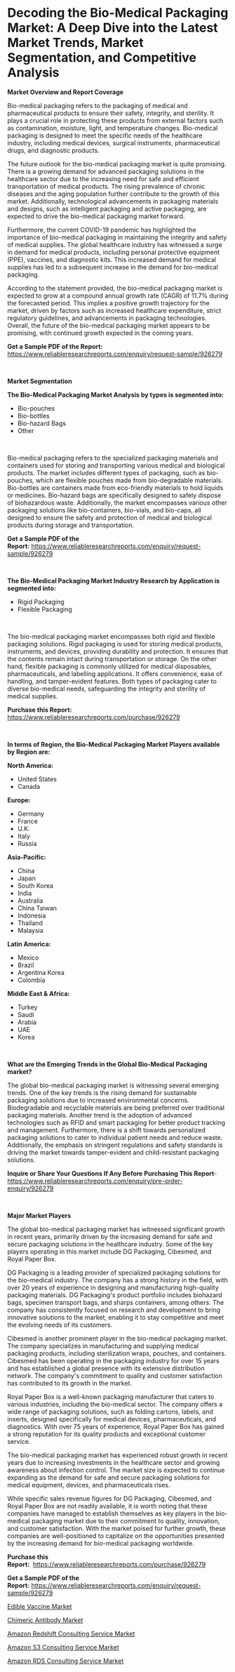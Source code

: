 <p><h1>Decoding the Bio-Medical Packaging Market: A Deep Dive into the Latest Market Trends, Market Segmentation, and Competitive Analysis</h1></p><p><strong>Market Overview and Report Coverage</strong></p>
<p><p>Bio-medical packaging refers to the packaging of medical and pharmaceutical products to ensure their safety, integrity, and sterility. It plays a crucial role in protecting these products from external factors such as contamination, moisture, light, and temperature changes. Bio-medical packaging is designed to meet the specific needs of the healthcare industry, including medical devices, surgical instruments, pharmaceutical drugs, and diagnostic products.</p><p>The future outlook for the bio-medical packaging market is quite promising. There is a growing demand for advanced packaging solutions in the healthcare sector due to the increasing need for safe and efficient transportation of medical products. The rising prevalence of chronic diseases and the aging population further contribute to the growth of this market. Additionally, technological advancements in packaging materials and designs, such as intelligent packaging and active packaging, are expected to drive the bio-medical packaging market forward.</p><p>Furthermore, the current COVID-19 pandemic has highlighted the importance of bio-medical packaging in maintaining the integrity and safety of medical supplies. The global healthcare industry has witnessed a surge in demand for medical products, including personal protective equipment (PPE), vaccines, and diagnostic kits. This increased demand for medical supplies has led to a subsequent increase in the demand for bio-medical packaging.</p><p>According to the statement provided, the bio-medical packaging market is expected to grow at a compound annual growth rate (CAGR) of 11.7% during the forecasted period. This implies a positive growth trajectory for the market, driven by factors such as increased healthcare expenditure, strict regulatory guidelines, and advancements in packaging technologies. Overall, the future of the bio-medical packaging market appears to be promising, with continued growth expected in the coming years.</p></p>
<p><strong>Get a Sample PDF of the Report:</strong> <a href="https://www.reliableresearchreports.com/enquiry/request-sample/926279">https://www.reliableresearchreports.com/enquiry/request-sample/926279</a></p>
<p>&nbsp;</p>
<p><strong>Market Segmentation</strong></p>
<p><strong>The Bio-Medical Packaging Market Analysis by types is segmented into:</strong></p>
<p><ul><li>Bio-pouches</li><li>Bio-bottles</li><li>Bio-hazard Bags</li><li>Other</li></ul></p>
<p>&nbsp;</p>
<p><p>Bio-medical packaging refers to the specialized packaging materials and containers used for storing and transporting various medical and biological products. The market includes different types of packaging, such as bio-pouches, which are flexible pouches made from bio-degradable materials. Bio-bottles are containers made from eco-friendly materials to hold liquids or medicines. Bio-hazard bags are specifically designed to safely dispose of biohazardous waste. Additionally, the market encompasses various other packaging solutions like bio-containers, bio-vials, and bio-caps, all designed to ensure the safety and protection of medical and biological products during storage and transportation.</p></p>
<p><strong>Get a Sample PDF of the Report:</strong>&nbsp;<a href="https://www.reliableresearchreports.com/enquiry/request-sample/926279">https://www.reliableresearchreports.com/enquiry/request-sample/926279</a></p>
<p>&nbsp;</p>
<p><strong>The Bio-Medical Packaging Market Industry Research by Application is segmented into:</strong></p>
<p><ul><li>Rigid Packaging</li><li>Flexible Packaging</li></ul></p>
<p>&nbsp;</p>
<p><p>The bio-medical packaging market encompasses both rigid and flexible packaging solutions. Rigid packaging is used for storing medical products, instruments, and devices, providing durability and protection. It ensures that the contents remain intact during transportation or storage. On the other hand, flexible packaging is commonly utilized for medical disposables, pharmaceuticals, and labelling applications. It offers convenience, ease of handling, and tamper-evident features. Both types of packaging cater to diverse bio-medical needs, safeguarding the integrity and sterility of medical supplies.</p></p>
<p><strong>Purchase this Report:</strong>&nbsp; <a href="https://www.reliableresearchreports.com/purchase/926279">https://www.reliableresearchreports.com/purchase/926279</a></p>
<p>&nbsp;</p>
<p><strong>In terms of Region, the Bio-Medical Packaging Market Players available by Region are:</strong></p>
<p>
    <p> <strong> North America: </strong>
        <ul>
            <li>United States</li>
            <li>Canada</li>
        </ul>
        </p> 
    <p> <strong> Europe: </strong>
        <ul>
            <li>Germany</li>
            <li>France</li>
            <li>U.K.</li>
            <li>Italy</li>
            <li>Russia</li>
        </ul>
        </p> 
    <p> <strong> Asia-Pacific: </strong>
        <ul>
            <li>China</li>
            <li>Japan</li>
            <li>South Korea</li>
            <li>India</li>
            <li>Australia</li>
            <li>China Taiwan</li>
            <li>Indonesia</li>
            <li>Thailand</li>
            <li>Malaysia</li>
        </ul>
        </p> 
    <p> <strong> Latin America: </strong>
        <ul>
            <li>Mexico</li>
            <li>Brazil</li>
            <li>Argentina Korea</li>
            <li>Colombia</li>
        </ul>
        </p> 
    <p> <strong> Middle East & Africa: </strong>
        <ul>
            <li>Turkey</li>
            <li>Saudi</li>
            <li>Arabia</li>
            <li>UAE</li>
            <li>Korea</li>
        </ul>
    </p>
    </p>
<p>&nbsp;</p>
<p><strong>What are the Emerging Trends in the Global Bio-Medical Packaging market?</strong></p>
<p><p>The global bio-medical packaging market is witnessing several emerging trends. One of the key trends is the rising demand for sustainable packaging solutions due to increased environmental concerns. Biodegradable and recyclable materials are being preferred over traditional packaging materials. Another trend is the adoption of advanced technologies such as RFID and smart packaging for better product tracking and management. Furthermore, there is a shift towards personalized packaging solutions to cater to individual patient needs and reduce waste. Additionally, the emphasis on stringent regulations and safety standards is driving the market towards tamper-evident and child-resistant packaging solutions.</p></p>
<p><strong>Inquire or Share Your Questions If Any Before Purchasing This Report</strong>- <a href="https://www.reliableresearchreports.com/enquiry/pre-order-enquiry/926279">https://www.reliableresearchreports.com/enquiry/pre-order-enquiry/926279</a></p>
<p>&nbsp;</p>
<p><strong>Major Market Players</strong></p>
<p><p>The global bio-medical packaging market has witnessed significant growth in recent years, primarily driven by the increasing demand for safe and secure packaging solutions in the healthcare industry. Some of the key players operating in this market include DG Packaging, Cibesmed, and Royal Paper Box.</p><p>DG Packaging is a leading provider of specialized packaging solutions for the bio-medical industry. The company has a strong history in the field, with over 20 years of experience in designing and manufacturing high-quality packaging materials. DG Packaging's product portfolio includes biohazard bags, specimen transport bags, and sharps containers, among others. The company has consistently focused on research and development to bring innovative solutions to the market, enabling it to stay competitive and meet the evolving needs of its customers.</p><p>Cibesmed is another prominent player in the bio-medical packaging market. The company specializes in manufacturing and supplying medical packaging products, including sterilization wraps, pouches, and containers. Cibesmed has been operating in the packaging industry for over 15 years and has established a global presence with its extensive distribution network. The company's commitment to quality and customer satisfaction has contributed to its growth in the market.</p><p>Royal Paper Box is a well-known packaging manufacturer that caters to various industries, including the bio-medical sector. The company offers a wide range of packaging solutions, such as folding cartons, labels, and inserts, designed specifically for medical devices, pharmaceuticals, and diagnostics. With over 75 years of experience, Royal Paper Box has gained a strong reputation for its quality products and exceptional customer service.</p><p>The bio-medical packaging market has experienced robust growth in recent years due to increasing investments in the healthcare sector and growing awareness about infection control. The market size is expected to continue expanding as the demand for safe and secure packaging solutions for medical equipment, devices, and pharmaceuticals rises.</p><p>While specific sales revenue figures for DG Packaging, Cibesmed, and Royal Paper Box are not readily available, it is worth noting that these companies have managed to establish themselves as key players in the bio-medical packaging market due to their commitment to quality, innovation, and customer satisfaction. With the market poised for further growth, these companies are well-positioned to capitalize on the opportunities presented by the increasing demand for bio-medical packaging worldwide.</p></p>
<p><strong>Purchase this Report:</strong>&nbsp;&nbsp;<a href="https://www.reliableresearchreports.com/purchase/926279">https://www.reliableresearchreports.com/purchase/926279</a></p>
<p></p>
<p><strong>Get a Sample PDF of the Report:</strong>&nbsp;<a href="https://www.reliableresearchreports.com/enquiry/request-sample/926279">https://www.reliableresearchreports.com/enquiry/request-sample/926279</a></p>
<p><p><a href="https://medium.com/@linabernier/edible-vaccine-market-current-market-share-cagr-growth-projection-and-forecast-till-2030-917e9c7dcd11">Edible Vaccine Market</a></p><p><a href="https://medium.com/@magaliortiz1955/chimeric-antibody-market-size-cagr-trends-2024-2030-a2a51982a153">Chimeric Antibody Market</a></p><p><a href="https://www.linkedin.com/pulse/amazon-redshift-consulting-service-market-share-amp-new/">Amazon Redshift Consulting Service Market</a></p><p><a href="https://www.linkedin.com/pulse/amazon-s3-consulting-service-market-research-report-unlocks/">Amazon S3 Consulting Service Market</a></p><p><a href="https://www.linkedin.com/pulse/amazon-rds-consulting-service-market-size-share-amp-trends/">Amazon RDS Consulting Service Market</a></p></p>